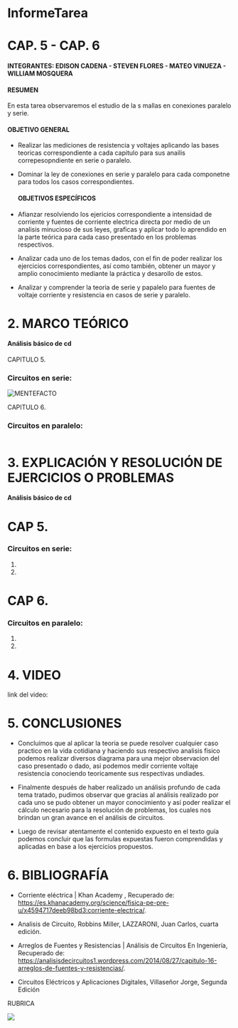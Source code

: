 # InformeTarea

# CAP. 5 - CAP. 6

#### INTEGRANTES: EDISON CADENA - STEVEN FLORES - MATEO VINUEZA - WILLIAM MOSQUERA

#### RESUMEN

En esta tarea observaremos el estudio de la s mallas en conexiones paralelo y serie.
  #### OBJETIVO GENERAL

- Realizar las mediciones de resistencia y voltajes aplicando las bases teoricas correspondiente a cada capitulo para sus anailis correpesopndiente en serie o paralelo.

- Dominar la ley de conexiones en serie y paralelo para cada componetne para todos los casos correspondientes.


  #### OBJETIVOS ESPECÍFICOS

- Afianzar resolviendo los ejericios correspondiente a intensidad de corriente y fuentes de corriente electrica directa por medio de un analisis minucioso de sus leyes, graficas y aplicar todo lo aprendido en la parte teórica para cada caso presentado en los problemas respectivos.

- Analizar cada uno de los temas dados, con el fin de poder realizar los ejercicios correspondientes, así como también, obtener un mayor y amplio conocimiento mediante la práctica y desarollo de estos.  

- Analizar y comprender la teoria de serie y papalelo para fuentes de voltaje corriente y resistencia en casos de serie y paralelo.


# 2. MARCO TEÓRICO

#### Análisis básico de cd


CAPITULO 5.

### Circuitos en serie:


![MENTEFACTO ]()

CAPITULO 6.

### Circuitos en paralelo:



![]()



# 3. EXPLICACIÓN Y RESOLUCIÓN DE EJERCICIOS O PROBLEMAS

#### Análisis básico de cd

# CAP 5.

### Circuitos en serie:

1. 


40.


# CAP 6.

### Circuitos en paralelo:

1. 


54.


# 4. VIDEO

link del video:

# 5. CONCLUSIONES

 * Concluímos que al aplicar la teoria se puede resolver cualquier caso practico en la vida cotidiana y haciendo sus respectivo analisis fisico podemos realizar diversos diagrama para una mejor observacion del caso presentado o dado, asi podemos medir corriente voltaje resistencia conociendo teoricamente sus respectivas undiades.
 
 * Finalmente después de haber realizado un análisis profundo de cada tema tratado, pudimos observar que gracias al análisis realizado por cada uno se pudo obtener un mayor conocimiento y así poder realizar el cálculo necesario para la resolución de problemas, los cuales nos brindan un gran avance en el análisis de circuitos.
 
 * Luego de revisar atentamente el contenido expuesto en el texto guía podemos concluir que las formulas expuestas fueron comprendidas y aplicadas en base a los ejercicios propuestos.

# 6. BIBLIOGRAFÍA

* Corriente eléctrica | Khan Academy , Recuperado de: https://es.khanacademy.org/science/fisica-pe-pre-u/x4594717deeb98bd3:corriente-electrica/.

* Analisis de Circuito, Robbins Miller, LAZZARONI, Juan Carlos, cuarta edición.

* Arreglos de Fuentes y Resistencias | Análisis de Circuitos En Ingeniería, Recuperado de: https://analisisdecircuitos1.wordpress.com/2014/08/27/capitulo-16-arreglos-de-fuentes-y-resistencias/.  

* Circuitos Eléctricos y Aplicaciones Digitales, Villaseñor Jorge, Segunda Edición 

RUBRICA

![](https://github.com/doalulema/InformeTarea/blob/main/Tarea.png)
